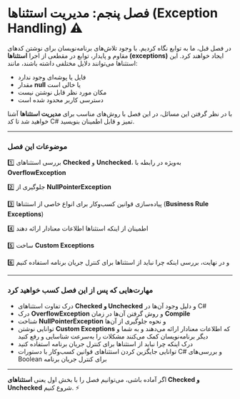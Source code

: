 # فصل پنجم:  مدیریت استثناها (Exception Handling) ⚠️

در فصل قبل، ما به توابع نگاه کردیم. با وجود تلاش‌های برنامه‌نویسان برای نوشتن کدهای مقاوم و پایدار، توابع در مقطعی از اجرا **استثناها (exceptions)** ایجاد خواهند کرد. این استثناها می‌توانند دلایل مختلفی داشته باشند، مانند:

* فایل یا پوشه‌ای وجود ندارد
* مقدار **null** یا خالی است
* مکان مورد نظر قابل نوشتن نیست
* دسترسی کاربر محدود شده است

با در نظر گرفتن این مسائل، در این فصل با روش‌های مناسب برای **مدیریت استثناها** آشنا خواهید شد تا کد C# تمیز و قابل اطمینان بنویسید.

---

### موضوعات این فصل

1️⃣ بررسی استثناهای **Checked** و **Unchecked**، به‌ویژه در رابطه با **OverflowException**

2️⃣ جلوگیری از **NullPointerException**

3️⃣ پیاده‌سازی قوانین کسب‌وکار برای انواع خاصی از استثناها (**Business Rule Exceptions**)

4️⃣ اطمینان از اینکه استثناها اطلاعات معنادار ارائه دهند

5️⃣ ساخت **Custom Exceptions**

6️⃣ و در نهایت، بررسی اینکه چرا نباید از استثناها برای کنترل جریان برنامه استفاده کنیم

---

### مهارت‌هایی که پس از این فصل کسب خواهید کرد

* درک تفاوت استثناهای **Checked و Unchecked** و دلیل وجود آن‌ها در C#
* درک **OverflowException** و روش گرفتن آن‌ها در زمان **Compile**
* شناخت **NullPointerException** و نحوه جلوگیری از آن‌ها
* توانایی نوشتن **Custom Exceptions** که اطلاعات معنادار ارائه می‌دهند و به شما و دیگر برنامه‌نویسان کمک می‌کنند مشکلات را به‌سرعت شناسایی و رفع کنید
* درک اینکه چرا نباید از استثناها برای کنترل جریان برنامه استفاده کنید
* توانایی جایگزین کردن استثناهای قوانین کسب‌وکار با دستورات C# و بررسی‌های Boolean برای کنترل جریان برنامه

---

اگر آماده باشی، می‌توانیم فصل را با بخش اول یعنی **استثناهای Checked و Unchecked** شروع کنیم. ⚡

